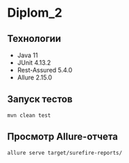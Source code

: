 # Diplom_2
## Технологии
* Java 11
* JUnit 4.13.2
* Rest-Assured 5.4.0
* Allure 2.15.0

## Запуск тестов
```
mvn clean test
```
## Просмотр Allure-отчета
```
allure serve target/surefire-reports/
```
